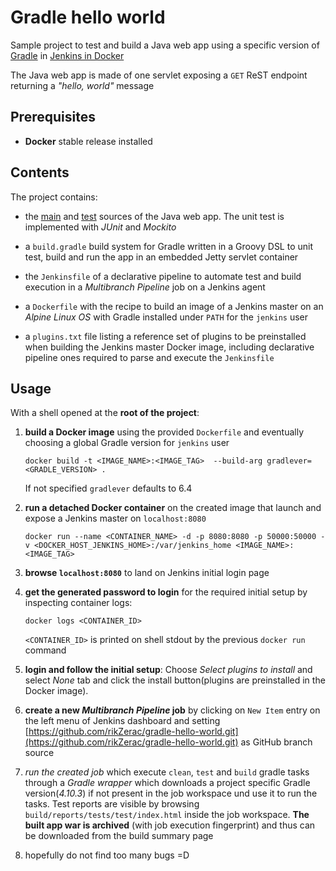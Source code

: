 # Gradle hello world

Sample project to test and build a Java web app using a specific version of [Gradle](https://guides.gradle.org/building-java-web-applications/) 
in [Jenkins in Docker](https://github.com/jenkinsci/docker/blob/master/README.md)

The Java web app is made of one servlet exposing a `GET` ReST endpoint returning a *"hello, world"* message

## Prerequisites
 
- **Docker** stable release installed

## Contents

The project contains:

- the [main](https://github.com/rikZerac/gradle-hello-world/tree/master/src/main/java/org/gradle/examples/web) 
and [test](https://github.com/rikZerac/gradle-hello-world/tree/master/src/test/java/org/gradle/examples/web) sources of the Java web app.
The unit test is implemented with *JUnit* and *Mockito*

- a `build.gradle` build system for Gradle written in a Groovy DSL to unit test, build and run the app in an embedded Jetty servlet container

- the `Jenkinsfile` of a declarative pipeline
to automate test and build execution in a *Multibranch Pipeline* job on a Jenkins agent

- a `Dockerfile` with the recipe to build an image of a Jenkins master on an *Alpine Linux OS* with Gradle installed under `PATH` for the `jenkins` user

- a `plugins.txt` file listing a reference set of plugins to be preinstalled when building the Jenkins master Docker image, 
including declarative pipeline ones required to parse and execute the `Jenkinsfile`

## Usage
With a shell opened at the **root of the project**:

1. **build a Docker image** using the provided `Dockerfile` and eventually choosing a global Gradle version for `jenkins` user

    ```docker build -t <IMAGE_NAME>:<IMAGE_TAG>  --build-arg gradlever=<GRADLE_VERSION> .```

    If not specified `gradlever` defaults to 6.4

2. **run a detached Docker container** on the created image that launch and expose a Jenkins master on `localhost:8080`

     ```docker run --name <CONTAINER_NAME> -d -p 8080:8080 -p 50000:50000 -v <DOCKER_HOST_JENKINS_HOME>:/var/jenkins_home <IMAGE_NAME>:<IMAGE_TAG>```
     
3. **browse `localhost:8080`** to land on Jenkins initial login page
 
4. **get the generated password to login** for the required initial setup by inspecting container logs:

    ```docker logs <CONTAINER_ID>```

    `<CONTAINER_ID>` is printed on shell stdout by the previous `docker run` command

5. **login and follow the initial setup**: Choose *Select plugins to install* and select *None* tab and 
click the install button(plugins are preinstalled in the Docker image). 

6. **create a new *Multibranch Pipeline* job** by clicking on `New Item` entry on the left menu of Jenkins dashboard and setting 
[https://github.com/rikZerac/gradle-hello-world.git](https://github.com/rikZerac/gradle-hello-world.git) as GitHub branch source

7. *run the created job* which execute `clean`, `test` and `build` gradle tasks through a *Gradle wrapper* which downloads a project specific Gradle
    version(*4.10.3*) if not present in the job workspace und use it to run the tasks. Test reports are visible by browsing
    `build/reports/tests/test/index.html` inside the job workspace. **The built app war is archived** (with job execution fingerprint) and thus can be downloaded 
    from the build summary page  
 
8. hopefully do not find too many bugs =D
